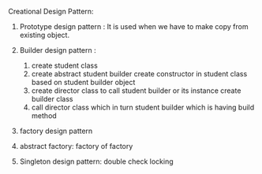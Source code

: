 Creational Design Pattern:

1) Prototype design pattern : 
   It is used when we have to make copy from existing object.
 
2) Builder design pattern :
  
   1) create student class
   2) create abstract student builder
   create constructor in student class based on student builder object
   3) create director class to call student builder or its instance create builder class
   4) call director class which in turn student builder which is having build method
  

3) factory design pattern
4) abstract factory: factory of factory
5) Singleton design pattern: double check locking